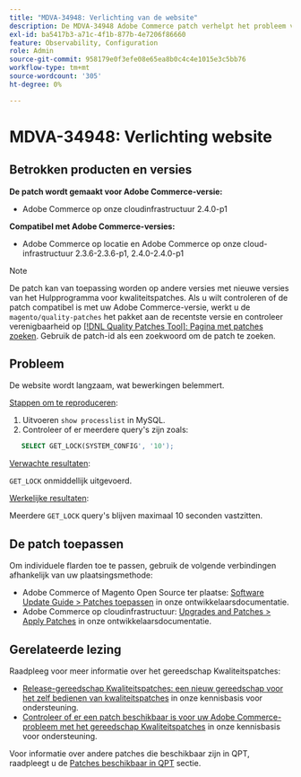 ```yaml
---
title: "MDVA-34948: Verlichting van de website"
description: De MDVA-34948 Adobe Commerce patch verhelpt het probleem van de vertraging van de website. Deze patch is beschikbaar wanneer [Quality Patches Tool (QPT)] (/help/announcements/adobe-commerce-announcements/magento-quality-patches-released-new-tool-to-self-serve-quality-patches.md) 1.1.1 is geïnstalleerd. De patch-id is MDVA-34948. Het probleem is opgelost in Adobe Commerce versie 2.4.1.
exl-id: ba5417b3-a71c-4f1b-877b-4e7206f86660
feature: Observability, Configuration
role: Admin
source-git-commit: 958179e0f3efe08e65ea8b0c4c4e1015e3c5bb76
workflow-type: tm+mt
source-wordcount: '305'
ht-degree: 0%

---
```


# MDVA-34948: Verlichting website


## Betrokken producten en versies

**De patch wordt gemaakt voor Adobe Commerce-versie:**

* Adobe Commerce op onze cloudinfrastructuur 2.4.0-p1

**Compatibel met Adobe Commerce-versies:**

* Adobe Commerce op locatie en Adobe Commerce op onze cloud-infrastructuur 2.3.6-2.3.6-p1, 2.4.0-2.4.0-p1

>[!NOTE]
>
>De patch kan van toepassing worden op andere versies met nieuwe versies van het Hulpprogramma voor kwaliteitspatches. Als u wilt controleren of de patch compatibel is met uw Adobe Commerce-versie, werkt u de `magento/quality-patches` het pakket aan de recentste versie en controleer verenigbaarheid op [[!DNL Quality Patches Tool]: Pagina met patches zoeken](https://devdocs.magento.com/quality-patches/tool.html#patch-grid). Gebruik de patch-id als een zoekwoord om de patch te zoeken.

## Probleem

De website wordt langzaam, wat bewerkingen belemmert.

<u>Stappen om te reproduceren</u>:

1. Uitvoeren `show processlist` in MySQL.
1. Controleer of er meerdere query&#39;s zijn zoals:

```sql
   SELECT GET_LOCK(SYSTEM_CONFIG', '10');
```

<u>Verwachte resultaten</u>:

`GET_LOCK` onmiddellijk uitgevoerd.

<u>Werkelijke resultaten</u>:

Meerdere `GET_LOCK` query&#39;s blijven maximaal 10 seconden vastzitten.

## De patch toepassen

Om individuele flarden toe te passen, gebruik de volgende verbindingen afhankelijk van uw plaatsingsmethode:

* Adobe Commerce of Magento Open Source ter plaatse: [Software Update Guide > Patches toepassen](https://devdocs.magento.com/guides/v2.4/comp-mgr/patching/mqp.html) in onze ontwikkelaarsdocumentatie.
* Adobe Commerce op cloudinfrastructuur: [Upgrades and Patches > Apply Patches](https://devdocs.magento.com/cloud/project/project-patch.html) in onze ontwikkelaarsdocumentatie.

## Gerelateerde lezing

Raadpleeg voor meer informatie over het gereedschap Kwaliteitspatches:

* [Release-gereedschap Kwaliteitspatches: een nieuw gereedschap voor het zelf bedienen van kwaliteitspatches](/help/announcements/adobe-commerce-announcements/magento-quality-patches-released-new-tool-to-self-serve-quality-patches.md) in onze kennisbasis voor ondersteuning.
* [Controleer of er een patch beschikbaar is voor uw Adobe Commerce-probleem met het gereedschap Kwaliteitspatches](/help/support-tools/patches-available-in-qpt-tool/check-patch-for-magento-issue-with-magento-quality-patches.md) in onze kennisbasis voor ondersteuning.

Voor informatie over andere patches die beschikbaar zijn in QPT, raadpleegt u de [Patches beschikbaar in QPT](https://support.magento.com/hc/en-us/sections/360010506631-Patches-available-in-QPT-tool-) sectie.
